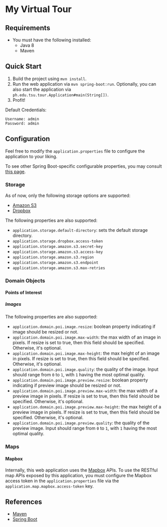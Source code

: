 # My Virtual Tour

## Requirements
* You must have the following installed:
  * Java 8
  * Maven

## Quick Start
1. Build the project using `mvn install`.
2. Run the web application via `mvn spring-boot:run`. Optionally, you can also start the application via `ph.edu.tsu.tour.Application#main(String[])`.
3. Profit!

Default Credentials:

    Username: admin
    Password: admin

## Configuration
Feel free to modify the `application.properties` file to configure the application to your liking.

To see other Spring Boot-specific configurable properties, you may consult 
[this page](https://docs.spring.io/spring-boot/docs/current/reference/html/common-application-properties.html).

### Storage

As of now, only the following storage options are supported:

- [Amazon S3](https://aws.amazon.com/s3/)
- [Dropbox](https://www.dropbox.com/)

The following properties are also supported:

* `application.storage.default-directory`: sets the default storage directory.
* `application.storage.dropbox.access-token`
* `application.storage.amazon.s3.secret-key`
* `application.storage.amazon.s3.access-key`
* `application.storage.amazon.s3.region`
* `application.storage.amazon.s3.endpoint`
* `application.storage.amazon.s3.max-retries`

### Domain Objects

#### Points of Interest

##### Images

The following properties are also supported:

* `application.domain.poi.image.resize`: boolean property indicating if image should be resized or not.
* `application.domain.poi.image.max-width`: the max width of an image in pixels. If resize is set to true, 
  then this field should be specified. Otherwise, it's optional.
* `application.domain.poi.image.max-height`: the max height of an image in pixels. If resize is set to true, 
  then this field should be specified. Otherwise, it's optional.
* `application.domain.poi.image.quality`: the quality of the image. Input should range from `0` to `1`, 
  with `1` having the most optimal quality.
* `application.domain.poi.image.preview.resize`: boolean property indicating if preview image should be resized or not.
* `application.domain.poi.image.preview.max-width`: the max width of a preview image in pixels. 
  If resize is set to true, then this field should be specified. Otherwise, it's optional.
* `application.domain.poi.image.preview.max-height`: the max height of a preview image in pixels. 
  If resize is set to true, then this field should be specified. Otherwise, it's optional.
* `application.domain.poi.image.preview.quality`: the quality of the preview image. Input should range from `0` to `1`, 
  with `1` having the most optimal quality.
  
### Maps

#### Mapbox

Internally, this web application uses the [Mapbox](http://www.mapbox.com) APIs. To use the RESTful map APIs exposed by 
this application, you must configure the Mapbox access token in the `application.properties` file via the 
`application.map.mapbox.access-token` key.

## References
* [Maven](https://maven.apache.org)
* [Spring Boot](http://docs.spring.io/spring-boot/docs/current/reference/htmlsingle/)